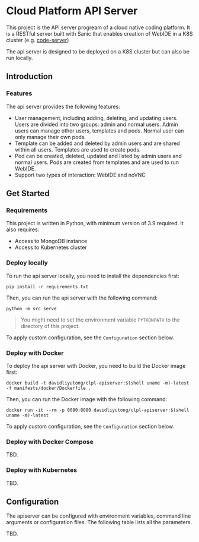 # Cloud Platform API Server

This project is the API server progream of a cloud native coding platform. It is a RESTful server built with Sanic that
enables creation of WebIDE in a K8S cluster (e.g. [code-server](https://github.com/coder/code-server))

The api server is designed to be deployed on a K8S cluster but can also be run locally.

## Introduction

### Features

The api server provides the following features:

- User management, including adding, deleting, and updating users. Users are divided into two groups: admin and normal
  users. Admin users can manage other users, templates and pods. Normal user can only manage their own pods.
- Template can be added and deleted by admin users and are shared within all users. Templates are used to create pods.
- Pod can be created, deleted, updated and listed by admin users and normal users. Pods are created from templates and
  are used to run WebIDE.
- Support two types of interaction: WebIDE and noVNC

## Get Started

### Requirements

This project is written in Python, with minimum version of 3.9 required. It also requires:

- Access to MongoDB instance
- Access to Kubernetes cluster

### Deploy locally

To run the api server locally, you need to install the dependencies first:

```shell
pip install -r requirements.txt
```

Then, you can run the api server with the following command:

```shell
python -m src serve
```

> You might need to set the environment variable `PYTHONPATH` to the directory of this project.

To apply custom configuration, see the `Configuration` section below.

### Deploy with Docker

To deploy the api server with Docker, you need to build the Docker image first:

```shell
docker build -t davidliyutong/clpl-apiserver:$(shell uname -m)-latest -f manifests/docker/Dockerfile .

```

Then, you can run the Docker image with the following command:

```shell
docker run -it --rm -p 8080:8080 davidliyutong/clpl-apiserver:$(shell uname -m)-latest
```

To apply custom configuration, see the `Configuration` section below.

### Deploy with Docker Compose

TBD.

### Deploy with Kubernetes

TBD.


## Configuration

The apiserver can be configured with environment variables, command line arguments or configuration files. The following table lists all the parameters.

TBD.